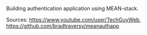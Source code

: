 Building authentication application using MEAN-stack.

Sources:
https://www.youtube.com/user/TechGuyWeb,
https://github.com/bradtraversy/meanauthapp
